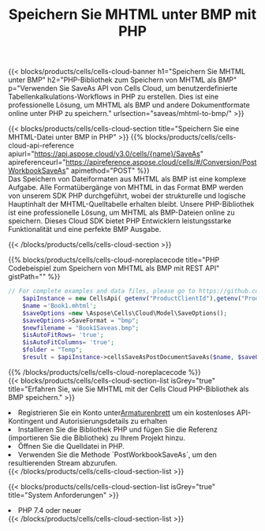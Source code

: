 ﻿---
title:  Speichern Sie MHTML unter BMP mit PHP
description:  Verwendung des Cloud SDK Aspose.Cells für PHP zum Speichern der Datei im MHTML-Format als Datei im Format BMP.
kwords: Excel, Save MHTML as BMP, REST, PHP
howto: How to save MHTML as BMP using Aspose.Cells Cloud PHP library.
---
{{< blocks/products/cells/cells-cloud-banner h1="Speichern Sie MHTML unter BMP" h2="PHP-Bibliothek zum Speichern von MHTML als BMP" p="Verwenden Sie SaveAs API von Cells Cloud, um benutzerdefinierte Tabellenkalkulations-Workflows in PHP zu erstellen. Dies ist eine professionelle Lösung, um MHTML als BMP und andere Dokumentformate online unter PHP zu speichern." urlsection="saveas/mhtml-to-bmp/" >}}

{{< blocks/products/cells/cells-cloud-section title="Speichern Sie eine MHTML-Datei unter BMP in PHP" >}}
{{% blocks/products/cells/cells-cloud-api-reference apiurl="https://api.aspose.cloud/v3.0/cells/{name}/SaveAs" apireferenceurl="https://apireference.aspose.cloud/cells/#/Conversion/PostWorkbookSaveAs" apimethod="POST" %}}
<br/>
Das Speichern von Dateiformaten aus MHTML als BMP ist eine komplexe Aufgabe. Alle Formatübergänge von MHTML in das Format BMP werden von unserem SDK PHP durchgeführt, wobei der strukturelle und logische Hauptinhalt der MHTML-Quelltabelle erhalten bleibt. Unsere PHP-Bibliothek ist eine professionelle Lösung, um MHTML als BMP-Dateien online zu speichern. Dieses Cloud SDK bietet PHP Entwicklern leistungsstarke Funktionalität und eine perfekte BMP Ausgabe.

{{< /blocks/products/cells/cells-cloud-section >}}

{{% blocks/products/cells/cells-cloud-noreplacecode title="PHP Codebeispiel zum Speichern von MHTML als BMP mit REST API" gistPath="" %}}
  
```php
// For complete examples and data files, please go to https://github.com/aspose-cells-cloud/aspose-cells-cloud-php/
    $apiInstance = new CellsApi( getenv("ProductClientId"),getenv("ProductClientSecret") );
    $name ='Book1.mhtml';
    $saveOptions =new \Aspose\Cells\Cloud\Model\SaveOptions();
    $saveOptions->SaveFormat = "bmp";
    $newfilename = "Book1Saveas.bmp";
    $isAutoFitRows= 'true';
    $isAutoFitColumns= 'true';
    $folder = "Temp";
    $result = $apiInstance->cellsSaveAsPostDocumentSaveAs($name, $saveOptions, $newfilename,$isAutoFitRows, $isAutoFitColumns, $folder);
```
  
{{% /blocks/products/cells/cells-cloud-noreplacecode %}}
<br/>
{{< blocks/products/cells/cells-cloud-section-list isGrey="true" title="Erfahren Sie, wie Sie MHTML mit der Cells Cloud PHP-Bibliothek als BMP speichern." >}}
<li> Registrieren Sie ein Konto unter<a href="https://dashboard.aspose.cloud/">Armaturenbrett</a> um ein kostenloses API-Kontingent und Autorisierungsdetails zu erhalten</li>
<li>Installieren Sie die Bibliothek PHP und fügen Sie die Referenz (importieren Sie die Bibliothek) zu Ihrem Projekt hinzu.</li>
<li>Öffnen Sie die Quelldatei in PHP.</li>
<li>Verwenden Sie die Methode `PostWorkbookSaveAs`, um den resultierenden Stream abzurufen.</li>
{{< /blocks/products/cells/cells-cloud-section-list >}}

{{< blocks/products/cells/cells-cloud-section-list isGrey="true" title="System Anforderungen" >}}
<li>PHP 7.4 oder neuer</li>
{{< /blocks/products/cells/cells-cloud-section-list >}}
